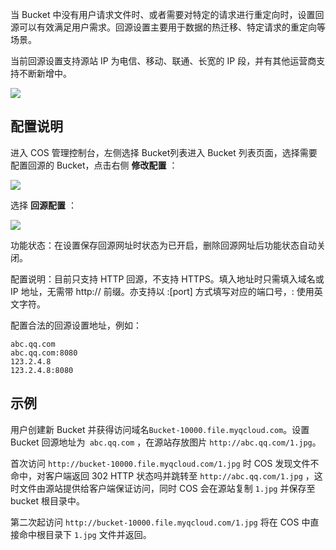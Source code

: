 当 Bucket 中没有用户请求文件时、或者需要对特定的请求进行重定向时，设置回源可以有效满足用户需求。回源设置主要用于数据的热迁移、特定请求的重定向等场景。

当前回源设置支持源站 IP 为电信、移动、联通、长宽的 IP 段，并有其他运营商支持不断新增中。

![](http://imgcache.tce.fsphere.cn/image/mccdn.qcloud.com/img5697c84160bd9.png)

## 配置说明

进入 COS 管理控制台，左侧选择 Bucket列表进入 Bucket 列表页面，选择需要配置回源的 Bucket，点击右侧 **修改配置** ：

![](http://imgcache.tce.fsphere.cn/image/mccdn.qcloud.com/static/img/61e098cb598ef0ad578becdac5ae4e4b/image.jpg)

选择 **回源配置** ：

![](http://imgcache.tce.fsphere.cn/image/mccdn.qcloud.com/static/img/f73fe999faebfc45bd4cdac493d32b4a/image.jpg)

功能状态：在设置保存回源网址时状态为已开启，删除回源网址后功能状态自动关闭。

配置说明：目前只支持 HTTP 回源，不支持 HTTPS。填入地址时只需填入域名或 IP 地址，无需带 http:// 前缀。亦支持以 :[port] 方式填写对应的端口号，: 使用英文字符。

配置合法的回源设置地址，例如：
```
abc.qq.com
abc.qq.com:8080
123.2.4.8
123.2.4.8:8080
```

## 示例
用户创建新 Bucket 并获得访问域名`Bucket-10000.file.myqcloud.com`。设置 Bucket 回源地址为` abc.qq.com` ，在源站存放图片 `http://abc.qq.com/1.jpg`。

首次访问 `http://bucket-10000.file.myqcloud.com/1.jpg` 时 COS 发现文件不命中，对客户端返回 302 HTTP 状态吗并跳转至 `http://abc.qq.com/1.jpg` ，这时文件由源站提供给客户端保证访问，同时 COS 会在源站复制 `1.jpg` 并保存至 bucket 根目录中。

第二次起访问 `http://bucket-10000.file.myqcloud.com/1.jpg` 将在 COS 中直接命中根目录下 `1.jpg` 文件并返回。



